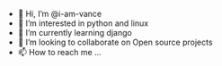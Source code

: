 - 👋 Hi, I’m @i-am-vance
- 👀 I’m interested in python and linux
- 🌱 I’m currently learning django
- 💞️ I’m looking to collaborate on Open source projects
- 📫 How to reach me ...

<!---
i-am-vance/i-am-vance is a ✨ special ✨ repository because its `README.md` (this file) appears on your GitHub profile.
You can click the Preview link to take a look at your changes.
--->
